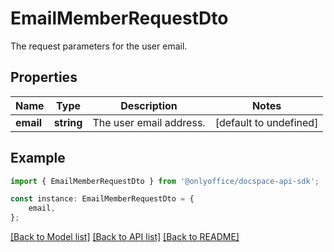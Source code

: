 # EmailMemberRequestDto

The request parameters for the user email.

## Properties

Name | Type | Description | Notes
------------ | ------------- | ------------- | -------------
**email** | **string** | The user email address. | [default to undefined]

## Example

```typescript
import { EmailMemberRequestDto } from '@onlyoffice/docspace-api-sdk';

const instance: EmailMemberRequestDto = {
    email,
};
```

[[Back to Model list]](../README.md#documentation-for-models) [[Back to API list]](../README.md#documentation-for-api-endpoints) [[Back to README]](../README.md)
